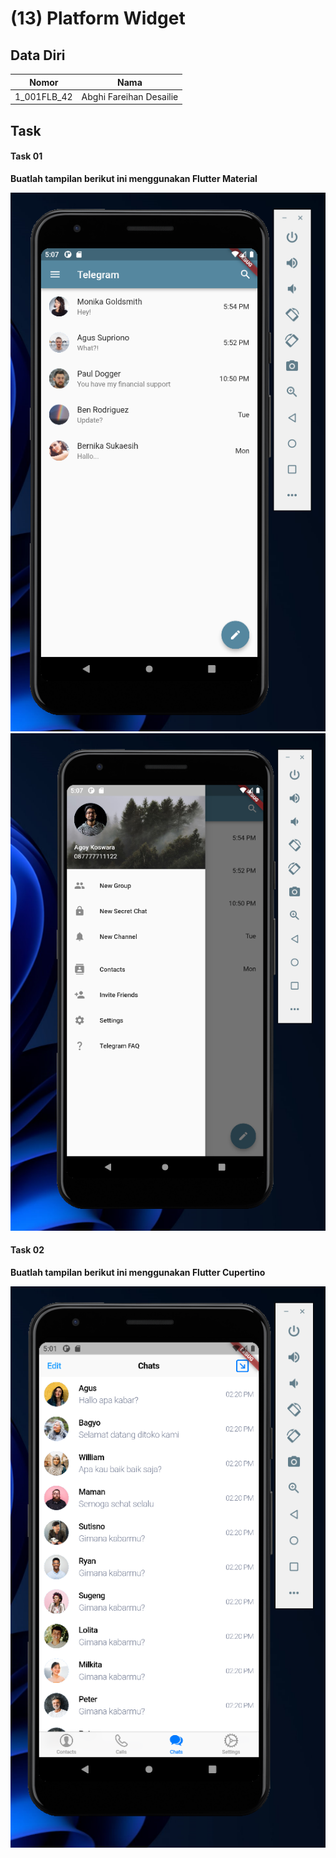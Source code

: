 # (13) Platform Widget

## Data Diri

| Nomor       | Nama                    |
| ----------- | ----------------------- |
| 1_001FLB_42 | Abghi Fareihan Desailie |

## Task

#### Task 01

**Buatlah tampilan berikut ini menggunakan Flutter Material**

![Test](../screenshots/task_material.png)
![Test](../screenshots/task_material_1.png)

#### Task 02

**Buatlah tampilan berikut ini menggunakan Flutter Cupertino**

![Test](../screenshots/task_cupertino.png)
